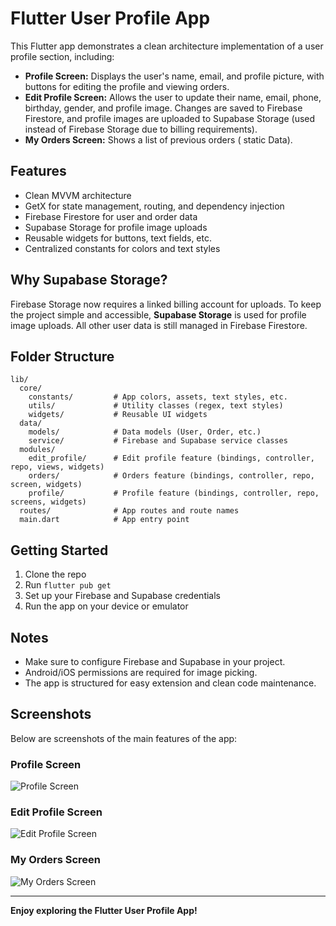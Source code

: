 # Flutter User Profile App

This Flutter app demonstrates a clean architecture implementation of a user profile section, including:

- **Profile Screen:** Displays the user's name, email, and profile picture, with buttons for editing the profile and viewing orders.
- **Edit Profile Screen:** Allows the user to update their name, email, phone, birthday, gender, and profile image. Changes are saved to Firebase Firestore, and profile images are uploaded to Supabase Storage (used instead of Firebase Storage due to billing requirements).
- **My Orders Screen:** Shows a list of previous orders ( static Data).

## Features

- Clean MVVM architecture
- GetX for state management, routing, and dependency injection
- Firebase Firestore for user and order data
- Supabase Storage for profile image uploads
- Reusable widgets for buttons, text fields, etc.
- Centralized constants for colors and text styles

## Why Supabase Storage?

Firebase Storage now requires a linked billing account for uploads. To keep the project simple and accessible, **Supabase Storage** is used for profile image uploads. All other user data is still managed in Firebase Firestore.

## Folder Structure

```
lib/
  core/
    constants/         # App colors, assets, text styles, etc.
    utils/             # Utility classes (regex, text styles)
    widgets/           # Reusable UI widgets
  data/
    models/            # Data models (User, Order, etc.)
    service/           # Firebase and Supabase service classes
  modules/
    edit_profile/      # Edit profile feature (bindings, controller, repo, views, widgets)
    orders/            # Orders feature (bindings, controller, repo, screen, widgets)
    profile/           # Profile feature (bindings, controller, repo, screens, widgets)
  routes/              # App routes and route names
  main.dart            # App entry point
```

## Getting Started

1. Clone the repo
2. Run `flutter pub get`
3. Set up your Firebase and Supabase credentials
4. Run the app on your device or emulator

## Notes

- Make sure to configure Firebase and Supabase in your project.
- Android/iOS permissions are required for image picking.
- The app is structured for easy extension and clean code maintenance.

## Screenshots

Below are screenshots of the main features of the app:

### Profile Screen

![Profile Screen](assets/screenshots/profile_screen.png)

### Edit Profile Screen

![Edit Profile Screen](assets/screenshots/edit_profile_screen.png)

### My Orders Screen

![My Orders Screen](assets/screenshots/my_orders_screen.png)

---

**Enjoy exploring the Flutter User Profile App!**
